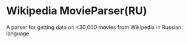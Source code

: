 # Wikipedia MovieParser(RU)
A parser for getting data on &lt;30,000 movies from Wikipedia in Russian language
